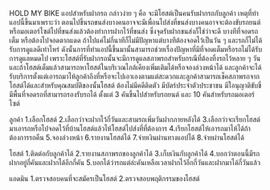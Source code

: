 HOLD MY BIKE
	แอปสำหรับฝากรถ กล่าวง่าย ๆ คือ จะมีโฮสต์เป็นคนรับฝากรถกับลูกค้า เหตุที่ทำแอปนี้ขึ้นมาเพราะว่า ตอนไปขึ้นรถขนส่งบางคนอาจจะมีเพื่อนไปส่งที่ขนส่งบางคนอาจจะต้องขับรถยนต์หรือมอเตอร์ไซต์ไปที่ขนส่งแล้วต้องทำการฝากไว้ที่ขนส่ง ซึ่งจุดรับฝากขนส่งก็ไช่ว่าจะดี บางทีที่จอดรถเต็ม หรือต้องไปจอดตากแดด ถ้าไปแค่ไม่กี่นาทีก็ไม่มีปัญหาแต่บางทีต้องจอดไว้เป็นวัน ๆ และรถก็ไม่ได้รับการดูแลดีเท่าไหร่ ดังนั้นการที่ทำแอปนี้ขึ้นมานั้นสามารถช่วยเรื่องปัญหาที่มีที่จอดเต็มหรือรถไม่ได้รับการดูแลหมดไป เพราะโฮสต์ที่รับฝากรถนั้นจะมีการดูแลสภาพรถสำหรับกรณีที่ต้องทิ้งรถไว้หลาย ๆ วัน และถ้าโฮสต์เต็มแล้วสามารถหาโฮสต์ในบริเวณไกล้เคียงเพิ่มเติมได้หรือจองล่วงหน้าได้ และลูกค้าจะได้รับบริการตั้งแต่เอารถมาไห้ลูกค้าถึงที่หรือจะไปเอาเองตามแต่สะดวกและลูกค้าสามารถเช็คสภาพรถจากโฮสต์ได้และสำหรับคุณสมบัติของนั้นโฮสต์ ต้องไม่มีคดีติดตัว มีบัตร์ประจำตัวประชาชน มีใอนุญาติขับขี่ มีพื้นที่จอดรถที่สามารถรองรับรถได้ ตั้งแต่ 3 คันขึ้นไปสำหรับรถยนต์ และ 10 คันสำหรับรถมอเตอร์ไซต์ 

ลูกค้า
1.เลือกโฮสต์
2.เลือกว่าจะฝากไว้กี่วันและสามรถเพิ่มวันฝากภายหลังได้
3.เลือกว่าจะเรียกโฮสต์มาเอารถหรือไปจอดไว้ที่บ้านโฮสต์แล้วไห้โฮสต์ไปส่งที่ที่ต้องการ
4.เรียกโฮสต์ไห้เอารถมาไห้ได้ถ้าต้องการรถคืน
5.จองล่วงหน้า
6.รายงานโฮสต์ได้
7.จ่ายเงินผ่านทางแอปได้
8.จ่ายผ่านโฮสต์ได้

โฮสต์
1.ติดต่อกับลูกค้าได้
2.รายงานสภาพรถของลูกค้าได้
3.เก็บเงินกับลูกค้าได้
4.บอกว่าตอนนี้มีรถฝากอยู่กี่คันและฝากได้อีกกี่คัน
5.บอกได้ว่ารถแต่ล่ะคันเหลือเวลาฝากไว้อีกกี่วันและฝากมาได้กี่วันแล้ว

แอดมิน
1.ตรวจสอบคนที่จะสมัครเป็นโฮสต์
2.ตรวจสอบพฤติกรรมของโฮสต์
